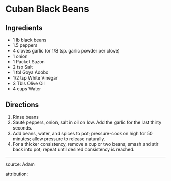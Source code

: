 # Cuban Black Beans

## Ingredients

- 1 lb black beans
- 1.5 peppers
- 4 cloves garlic (or 1/8 tsp. garlic powder per clove)
- 1 onion
- 1 Packet Sazon
- 2 tsp Salt
- 1 tbl Goya Adobo
- 1/2 tsp White Vinegar
- 3 Tbls Olive Oil
- 4 cups Water

## Directions

1. Rinse beans
2. Sauté peppers, onion, salt in oil on low. Add the garlic for the last thirty seconds.
3. Add beans, water, and spices to pot; pressure-cook on high for 50 minutes; allow pressure to release naturally.
4. For a thicker consistency, remove a cup or two beans; smash and stir back into pot; repeat until desired consistency is reached.

---

source: Adam

attribution: 

